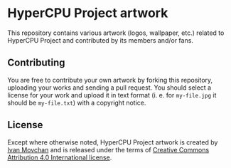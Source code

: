 # HyperCPU Project artwork

This repository contains various artwork (logos, wallpaper, etc.) related to HyperCPU Project and contributed by its members and/or fans.

## Contributing

You are free to contribute your own artwork by forking this repository, uploading your works and sending a pull request. You should select a license for your work and upload it in text format (i. e. for `my-file.jpg` it should be `my-file.txt`) with a copyright notice.

## License

Except where otherwise noted, HyperCPU Project artwork is created by [Ivan Movchan](https://github.com/ivan-movchan) and is released under the terms of [Creative Commons Attribution 4.0 International license](LICENSE).